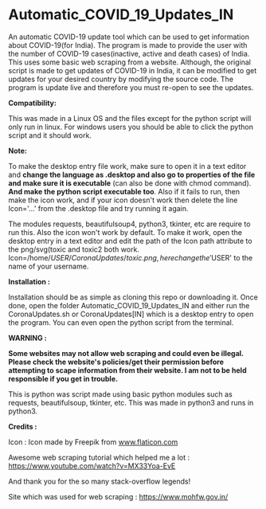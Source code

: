 # Automatic_COVID_19_Updates_IN

An automatic COVID-19 update tool which can be used to get information about COVID-19(for India). The program is made to provide the user with the number of COVID-19 cases(inactive, active and death cases) of India. This uses some basic web scraping from a website. Although, the original script is made to get updates of COVID-19 in India, it can be modified to get updates for your desired country by modifying the source code. The program is update live and therefore you must re-open to see the updates. 

**Compatibility:**

This was made in a Linux OS and the files except for the python script will only run in linux. For windows users you should be able to click the python script and it should work. 

**Note:**

To make the desktop entry file work, make sure to open it in a text editor and **change the language as .desktop and also go to properties of the file and make sure it is executable** (can also be done with chmod command). **And make the python script executable too**. Also if it fails to run, then make the icon work, and if your icon doesn't work then delete the line Icon='...' from the .desktop file and try running it again.

The modules requests, beautifulsoup4, python3, tkinter, etc are require to run this. Also the icon won't work by default. To make it work, open the desktop entry in a text editor and edit the path of the Icon path attribute to the png/svg(toxic and toxic2 both work.
Icon=/home/$USER/CoronaUpdates/toxic.png, here change the '$USER' to the name of your username.

**Installation :**

Installation should be as simple as cloning this repo or downloading it. Once done, open the folder Automatic_COVID_19_Updates_IN and either run the CoronaUpdates.sh or CoronaUpdates[IN] which is a desktop entry to open the program. You can even open the python script from the terminal.

**WARNING :**

**Some websites may not allow web scraping and could even be illegal. Please check the website's policies/get their permission before attempting to scape information from their website. I am not to be held responsible if you get in trouble.**

This is python was script made using basic python modules such as requests, beautifulsoup, tkinter, etc. This was made in python3 and runs in python3. 

**Credits :**

Icon : Icon made by Freepik from www.flaticon.com

Awesome web scraping tutorial which helped me a lot : https://www.youtube.com/watch?v=MX33Yoa-EvE
          
And thank you for the so many stack-overflow legends!

Site which was used for web scraping : https://www.mohfw.gov.in/
